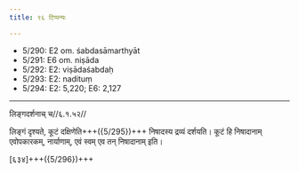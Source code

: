 ```yaml
---
title: ९६ टिप्पन्यः

---
```

- 5/290: E2 om. śabdasāmarthyāt
- 5/291: E6 om. niṣāda
- 5/292: E2: viṣādaśabdaḥ
- 5/293: E2: nadituṃ
- 5/294: E2: 5,220; E6: 2,127

____________________________________________


लिङ्गदर्शनाच् च//६.१.५२//

लिङ्गं दृश्यते, कूटं दक्षिणेति+++({5/295})+++ निषादस्य द्रव्यं दर्शयति। कूटं हि निषादानाम् एवोपकारकम्, नार्याणाम्, एवं स्वम् एव तन् निषादानाम् इति।


[६३४]+++({5/296})+++
